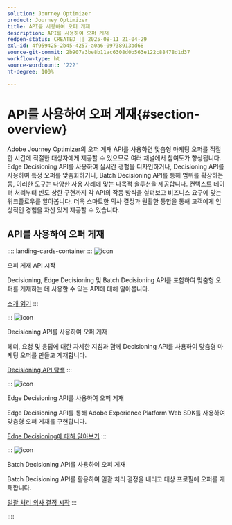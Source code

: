 ```yaml
---
solution: Journey Optimizer
product: Journey Optimizer
title: API를 사용하여 오퍼 게재
description: API를 사용하여 오퍼 게재
redpen-status: CREATED_||_2025-08-11_21-04-29
exl-id: 4f959425-2b45-4257-a0a6-09738913bd68
source-git-commit: 2b907a3be8b11ac6308d0b563e122c88478d1d37
workflow-type: ht
source-wordcount: '222'
ht-degree: 100%

---
```


# API를 사용하여 오퍼 게재{#section-overview}

Adobe Journey Optimizer의 오퍼 게재 API를 사용하면 맞춤형 마케팅 오퍼를 적절한 시간에 적절한 대상자에게 제공할 수 있으므로 여러 채널에서 참여도가 향상됩니다. Edge Decisioning API를 사용하여 실시간 경험을 디자인하거나, Decisioning API를 사용하여 특정 오퍼를 맞춤화하거나, Batch Decisioning API를 통해 범위를 확장하는 등, 이러한 도구는 다양한 사용 사례에 맞는 다목적 솔루션을 제공합니다. 컨텍스트 데이터 처리부터 빈도 상한 구현까지 각 API의 작동 방식을 살펴보고 비즈니스 요구에 맞는 워크플로우를 알아봅니다. 더욱 스마트한 의사 결정과 원활한 통합을 통해 고객에게 인상적인 경험을 자신 있게 제공할 수 있습니다.

## API를 사용하여 오퍼 게재

:::: landing-cards-container
:::
![icon](https://cdn.experienceleague.adobe.com/icons/book.svg?lang=ko)

오퍼 게재 API 시작

Decisioning, Edge Decisioning 및 Batch Decisioning API를 포함하여 맞춤형 오퍼를 게재하는 데 사용할 수 있는 API에 대해 알아봅니다.

[소개 읽기](../using/offers/api-reference/offer-delivery-api/start-offer-delivery-apis.md)
:::

:::
![icon](https://cdn.experienceleague.adobe.com/icons/code-branch.svg?lang=ko)

Decisioning API를 사용하여 오퍼 게재

헤더, 요청 및 응답에 대한 자세한 지침과 함께 Decisioning API를 사용하여 맞춤형 마케팅 오퍼를 만들고 게재합니다.

[Decisioning API 탐색](../using/offers/api-reference/offer-delivery-api/decisioning-api.md)
:::

:::
![icon](https://cdn.experienceleague.adobe.com/icons/gear.svg?lang=ko)

Edge Decisioning API를 사용하여 오퍼 게재

Edge Decisioning API를 통해 Adobe Experience Platform Web SDK를 사용하여 맞춤형 오퍼 게재를 구현합니다.

[Edge Decisioning에 대해 알아보기](../using/offers/api-reference/offer-delivery-api/edge-decisioning-api.md)
:::

:::
![icon](https://cdn.experienceleague.adobe.com/icons/list-check.svg?lang=ko)

Batch Decisioning API를 사용하여 오퍼 게재

Batch Decisioning API를 활용하여 일괄 처리 결정을 내리고 대상 프로필에 오퍼를 게재합니다.

[일괄 처리 의사 결정 시작](../using/offers/api-reference/offer-delivery-api/batch-decisioning-api.md)
:::

::::
